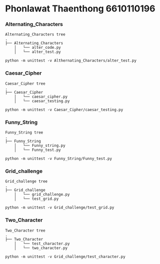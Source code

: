 # Phonlawat Thaenthong 6610110196
### Alternating_Characters
``` console
Alternating_Characters tree
.
├── Alternating_Characters
    │   └── alter_code.py
    │   └── alter_test.py
```
``` console
python -m unittest -v Althernating_Characters/alter_test.py
```
### Caesar_Cipher
``` console
Caesar_Cipher tree
.
├── Caesar_Cipher
    │   └── caesar_cipher.py
    │   └── caesar_testing.py
```
``` console
python -m unittest -v Caesar_Cipher/caesar_testing.py
```
### Funny_String
``` console
Funny_String tree
.
├── Funny_String
    │   └── Funny_string.py
    │   └── Funny_test.py
```
``` console
python -m unittest -v Funny_String/Funny_test.py
```
### Grid_challenge
``` console
Grid_challenge tree
.
├── Grid_challenge
    │   └── grid_challenge.py
    │   └── test_grid.py
```
``` console
python -m unittest -v Grid_challenge/test_grid.py
```
### Two_Character
``` console
Two_Character tree
.
├── Two_Character
    │   └── test_character.py
    │   └── two_character.py
```
``` console
python -m unittest -v Grid_challenge/test_character.py
```
